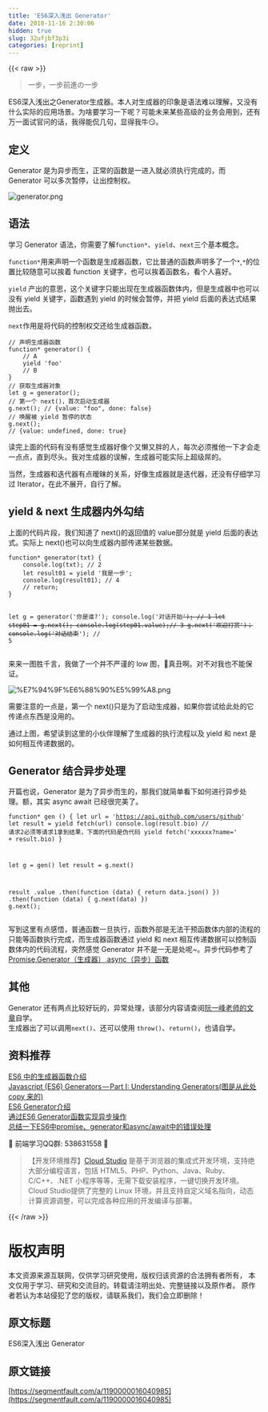 ```yaml
---
title: 'ES6深入浅出 Generator' 
date: 2018-11-16 2:30:06
hidden: true
slug: 32ufjbf3p3i
categories: [reprint]
---
```


{{< raw >}}
<blockquote>&#x4E00;&#x6B65;&#xFF0C;&#x4E00;&#x6B65;&#x524D;&#x9032;&#x306E;&#x4E00;&#x6B65;</blockquote><p>ES6&#x6DF1;&#x5165;&#x6D45;&#x51FA;&#x4E4B;Generator&#x751F;&#x6210;&#x5668;&#x3002;&#x672C;&#x4EBA;&#x5BF9;&#x751F;&#x6210;&#x5668;&#x7684;&#x5370;&#x8C61;&#x662F;&#x8BED;&#x6CD5;&#x96BE;&#x4EE5;&#x7406;&#x89E3;&#xFF0C;&#x53C8;&#x6CA1;&#x6709;&#x4EC0;&#x4E48;&#x5B9E;&#x9645;&#x7684;&#x5E94;&#x7528;&#x573A;&#x666F;&#x3002;&#x4E3A;&#x5565;&#x8981;&#x5B66;&#x4E60;&#x4E00;&#x4E0B;&#x5462;&#xFF1F;&#x53EF;&#x80FD;&#x672A;&#x6765;&#x67D0;&#x4E9B;&#x9AD8;&#x7EA7;&#x7684;&#x4E1A;&#x52A1;&#x4F1A;&#x7528;&#x5230;&#xFF0C;&#x8FD8;&#x6709;&#x4E07;&#x4E00;&#x9762;&#x8BD5;&#x5B98;&#x95EE;&#x7684;&#x8BDD;&#xFF0C;&#x6211;&#x5F97;&#x80FD;&#x4F83;&#x51E0;&#x53E5;&#xFF0C;&#x663E;&#x5F97;&#x6211;&#x725B;&#x1F60F;&#x3002;</p><h2>&#x5B9A;&#x4E49;</h2><p>Generator &#x662F;&#x4E3A;&#x5F02;&#x6B65;&#x800C;&#x751F;&#xFF0C;&#x6B63;&#x5E38;&#x7684;&#x51FD;&#x6570;&#x662F;&#x4E00;&#x8FDB;&#x5165;&#x5C31;&#x5FC5;&#x987B;&#x6267;&#x884C;&#x5B8C;&#x6210;&#x7684;&#xFF0C;&#x800C; Generator &#x53EF;&#x4EE5;&#x591A;&#x6B21;&#x6682;&#x505C;&#xFF0C;&#x8BA9;&#x51FA;&#x63A7;&#x5236;&#x6743;&#x3002;</p><p><span class="img-wrap"><img data-src="/img/bVbfs9z?w=1556&amp;h=1145" src="https://static.alili.tech/img/bVbfs9z?w=1556&amp;h=1145" alt="generator.png" title="generator.png"></span></p><h2>&#x8BED;&#x6CD5;</h2><p>&#x5B66;&#x4E60; Generator &#x8BED;&#x6CD5;&#xFF0C;&#x4F60;&#x9700;&#x8981;&#x4E86;&#x89E3;<code>function*</code>&#x3001;<code>yield</code>&#x3001;<code>next</code>&#x4E09;&#x4E2A;&#x57FA;&#x672C;&#x6982;&#x5FF5;&#x3002;</p><p><code>function*</code>&#x7528;&#x6765;&#x58F0;&#x660E;&#x4E00;&#x4E2A;&#x51FD;&#x6570;&#x662F;&#x751F;&#x6210;&#x5668;&#x51FD;&#x6570;&#xFF0C;&#x5B83;&#x6BD4;&#x666E;&#x901A;&#x7684;&#x51FD;&#x6570;&#x58F0;&#x660E;&#x591A;&#x4E86;&#x4E00;&#x4E2A;<code>*</code>,<code>*</code>&#x7684;&#x4F4D;&#x7F6E;&#x6BD4;&#x8F83;&#x968F;&#x610F;&#x53EF;&#x4EE5;&#x6328;&#x7740; function &#x5173;&#x952E;&#x5B57;&#xFF0C;&#x4E5F;&#x53EF;&#x4EE5;&#x6328;&#x7740;&#x51FD;&#x6570;&#x540D;&#xFF0C;&#x770B;&#x4E2A;&#x4EBA;&#x559C;&#x597D;&#x3002;</p><p><code>yield</code> &#x4EA7;&#x51FA;&#x7684;&#x610F;&#x601D;&#xFF0C;&#x8FD9;&#x4E2A;&#x5173;&#x952E;&#x5B57;&#x53EA;&#x80FD;&#x51FA;&#x73B0;&#x5728;&#x751F;&#x6210;&#x5668;&#x51FD;&#x6570;&#x4F53;&#x5185;&#xFF0C;&#x4F46;&#x662F;&#x751F;&#x6210;&#x5668;&#x4E2D;&#x4E5F;&#x53EF;&#x4EE5;&#x6CA1;&#x6709; yield &#x5173;&#x952E;&#x5B57;&#xFF0C;&#x51FD;&#x6570;&#x9047;&#x5230; yield &#x7684;&#x65F6;&#x5019;&#x4F1A;&#x6682;&#x505C;&#xFF0C;&#x5E76;&#x628A; yield &#x540E;&#x9762;&#x7684;&#x8868;&#x8FBE;&#x5F0F;&#x7ED3;&#x679C;&#x629B;&#x51FA;&#x53BB;&#x3002;</p><p><code>next</code>&#x4F5C;&#x7528;&#x662F;&#x5C06;&#x4EE3;&#x7801;&#x7684;&#x63A7;&#x5236;&#x6743;&#x4EA4;&#x8FD8;&#x7ED9;&#x751F;&#x6210;&#x5668;&#x51FD;&#x6570;&#x3002;</p><pre><code class="js">// &#x58F0;&#x660E;&#x751F;&#x6210;&#x5668;&#x51FD;&#x6570;
function* generator() {
    // A
    yield &apos;foo&apos;
    // B
}
// &#x83B7;&#x53D6;&#x751F;&#x6210;&#x5668;&#x5BF9;&#x8C61;
let g = generator();
// &#x7B2C;&#x4E00;&#x4E2A; next()&#xFF0C;&#x9996;&#x6B21;&#x542F;&#x52A8;&#x751F;&#x6210;&#x5668;
g.next(); // {value: &quot;foo&quot;, done: false}
// &#x5524;&#x9192;&#x88AB; yield &#x6682;&#x505C;&#x7684;&#x72B6;&#x6001;
g.next();
// {value: undefined, done: true}</code></pre><p>&#x8BFB;&#x5B8C;&#x4E0A;&#x9762;&#x7684;&#x4EE3;&#x7801;&#x6709;&#x6CA1;&#x6709;&#x611F;&#x89C9;&#x751F;&#x6210;&#x5668;&#x597D;&#x50CF;&#x4E2A;&#x53C8;&#x61D2;&#x53C8;&#x80D6;&#x7684;&#x4EBA;&#xFF0C;&#x6BCF;&#x6B21;&#x5FC5;&#x987B;&#x63A8;&#x4ED6;&#x4E00;&#x4E0B;&#x624D;&#x4F1A;&#x8D70;&#x4E00;&#x70B9;&#x70B9;&#xFF0C;&#x76F4;&#x5230;&#x5C3D;&#x5934;&#x3002;&#x6211;&#x5BF9;&#x751F;&#x6210;&#x5668;&#x7684;&#x8BEF;&#x89E3;&#xFF0C;&#x751F;&#x6210;&#x5668;&#x53EF;&#x80FD;&#x5B9E;&#x9645;&#x4E0A;&#x8D85;&#x7EA7;&#x5C4C;&#x7684;&#x3002;</p><p>&#x5F53;&#x7136;&#xFF0C;&#x751F;&#x6210;&#x5668;&#x548C;&#x8FED;&#x4EE3;&#x5668;&#x6709;&#x70B9;&#x66A7;&#x6627;&#x7684;&#x5173;&#x7CFB;&#xFF0C;&#x597D;&#x50CF;&#x751F;&#x6210;&#x5668;&#x5C31;&#x662F;&#x8FED;&#x4EE3;&#x5668;&#xFF0C;&#x8FD8;&#x6CA1;&#x6709;&#x4ED4;&#x7EC6;&#x5B66;&#x4E60;&#x8FC7; Iterator&#xFF0C;&#x5728;&#x6B64;&#x4E0D;&#x5C55;&#x5F00;&#xFF0C;&#x81EA;&#x884C;&#x4E86;&#x89E3;&#x3002;</p><h2>yield &amp; next &#x751F;&#x6210;&#x5668;&#x5185;&#x5916;&#x52FE;&#x7ED3;</h2><p>&#x4E0A;&#x9762;&#x7684;&#x4EE3;&#x7801;&#x7247;&#x6BB5;&#xFF0C;&#x6211;&#x4EEC;&#x77E5;&#x9053;&#x4E86; next()&#x7684;&#x8FD4;&#x56DE;&#x503C;&#x7684; value&#x90E8;&#x5206;&#x5C31;&#x662F; yield &#x540E;&#x9762;&#x7684;&#x8868;&#x8FBE;&#x5F0F;&#x3002;&#x5B9E;&#x9645;&#x4E0A; next()&#x4E5F;&#x53EF;&#x4EE5;&#x5411;&#x751F;&#x6210;&#x5668;&#x5185;&#x90E8;&#x4F20;&#x9012;&#x67D0;&#x4E9B;&#x6570;&#x636E;&#x3002;</p><pre><code class="js">function* generator(txt) {
    console.log(txt); // 2
    let result01 = yield &apos;&#x6211;&#x662F;&#x4E00;&#x6B65;&apos;;
    console.log(result01); // 4
    // return;
}

let g = generator(&apos;&#x4F60;&#x662F;&#x8C01;?&apos;);
console.log(&apos;&#x5BF9;&#x8BDD;&#x5F00;&#x59CB;~~&apos;); // 1
let step01 = g.next();
console.log(step01.value);// 3
g.next(&apos;&#x6B22;&#x8FCE;&#x6253;&#x8D4F;&apos;)&#xFF1B;
console.log(&apos;&#x5BF9;&#x8BDD;&#x7ED3;&#x675F;~~&apos;); // 5</code></pre><p>&#x6765;&#x6765;&#x4E00;&#x56FE;&#x80DC;&#x5343;&#x8A00;&#xFF0C;&#x6211;&#x505A;&#x4E86;&#x4E00;&#x4E2A;&#x5E76;&#x4E0D;&#x4E25;&#x8C28;&#x7684; low &#x56FE;&#xFF0C;&#x1F624;&#x771F;&#x4E11;&#x554A;&#x3002;&#x5BF9;&#x4E0D;&#x5BF9;&#x6211;&#x4E5F;&#x4E0D;&#x80FD;&#x4FDD;&#x8BC1;&#x3002;</p><p><span class="img-wrap"><img data-src="/img/bVbfs9D?w=657&amp;h=784" src="https://static.alili.tech/img/bVbfs9D?w=657&amp;h=784" alt="%E7%94%9F%E6%88%90%E5%99%A8.png" title="%E7%94%9F%E6%88%90%E5%99%A8.png"></span></p><p>&#x9700;&#x8981;&#x6CE8;&#x610F;&#x7684;&#x4E00;&#x70B9;&#x662F;&#xFF0C;&#x7B2C;&#x4E00;&#x4E2A; next()&#x53EA;&#x662F;&#x4E3A;&#x4E86;&#x542F;&#x52A8;&#x751F;&#x6210;&#x5668;&#xFF0C;&#x5982;&#x679C;&#x4F60;&#x5C1D;&#x8BD5;&#x7ED9;&#x6B64;&#x5904;&#x7684;&#x5B83;&#x4F20;&#x9012;&#x70B9;&#x4E1C;&#x897F;&#x662F;&#x6CA1;&#x7528;&#x7684;&#x3002;</p><p>&#x901A;&#x8FC7;&#x4E0A;&#x56FE;&#xFF0C;&#x5E0C;&#x671B;&#x8BFB;&#x5230;&#x8FD9;&#x91CC;&#x7684;&#x5C0F;&#x4F19;&#x4F34;&#x7406;&#x89E3;&#x4E86;&#x751F;&#x6210;&#x5668;&#x7684;&#x6267;&#x884C;&#x6D41;&#x7A0B;&#x4EE5;&#x53CA; yield &#x548C; next &#x662F;&#x5982;&#x4F55;&#x76F8;&#x4E92;&#x4F20;&#x9012;&#x6570;&#x636E;&#x7684;&#x3002;</p><h2>Generator &#x7ED3;&#x5408;&#x5F02;&#x6B65;&#x5904;&#x7406;</h2><p>&#x5F00;&#x7BC7;&#x4E5F;&#x8BF4;&#xFF0C;Generator &#x662F;&#x4E3A;&#x4E86;&#x5F02;&#x6B65;&#x800C;&#x751F;&#x7684;&#xFF0C;&#x90A3;&#x6211;&#x4EEC;&#x5C31;&#x7B80;&#x5355;&#x770B;&#x4E0B;&#x5982;&#x4F55;&#x8FDB;&#x884C;&#x5F02;&#x6B65;&#x5904;&#x7406;&#x3002;&#x989D;&#xFF0C;&#x5176;&#x5B9E; async await &#x5DF2;&#x7ECF;&#x5F88;&#x5B8C;&#x7F8E;&#x4E86;&#x3002;</p><pre><code class="js">function* gen () {
  let url = &apos;https://api.github.com/users/github&apos;
  let result = yield fetch(url)
  console.log(result.bio)
  // &#x8BF7;&#x6C42;2&#x5FC5;&#x987B;&#x7B49;&#x8BF7;&#x6C42;1&#x62FF;&#x5230;&#x7ED3;&#x679C;&#xFF0C;&#x4E0B;&#x9762;&#x7684;&#x4EE3;&#x7801;&#x662F;&#x4F2A;&#x4EE3;&#x7801;
  yield fetch(&apos;xxxxxx?name=&apos; + result.bio)
}

let g = gen()
let result = g.next()

result
  .value
  .then(function (data) {
    return data.json()
  })
  .then(function (data) {
    g.next(data)
  })
  g.next();</code></pre><p>&#x5199;&#x5230;&#x8FD9;&#x91CC;&#x6709;&#x70B9;&#x611F;&#x609F;&#xFF0C;&#x666E;&#x901A;&#x51FD;&#x6570;&#x4E00;&#x65E6;&#x6267;&#x884C;&#xFF0C;&#x51FD;&#x6570;&#x5916;&#x90E8;&#x662F;&#x65E0;&#x6CD5;&#x5E72;&#x9884;&#x51FD;&#x6570;&#x4F53;&#x5185;&#x90E8;&#x7684;&#x6D41;&#x7A0B;&#x7684;&#x53EA;&#x80FD;&#x7B49;&#x51FD;&#x6570;&#x6267;&#x884C;&#x5B8C;&#x6210;&#xFF0C;&#x800C;&#x751F;&#x6210;&#x5668;&#x51FD;&#x6570;&#x901A;&#x8FC7; yield &#x548C; next &#x76F8;&#x4E92;&#x4F20;&#x9012;&#x6570;&#x636E;&#x53EF;&#x4EE5;&#x63A7;&#x5236;&#x51FD;&#x6570;&#x4F53;&#x5185;&#x7684;&#x4EE3;&#x7801;&#x6D41;&#x7A0B;&#xFF0C;&#x7A81;&#x7136;&#x611F;&#x89C9; Generator &#x5E76;&#x4E0D;&#x662F;&#x4E00;&#x65E0;&#x662F;&#x5904;&#x5462;~&#x3002;&#x5F02;&#x6B65;&#x4EE3;&#x7801;&#x53C2;&#x8003;&#x4E86;<a href="https://www.cnblogs.com/libin-1/p/6917097.html" rel="nofollow noreferrer">Promise,Generator&#xFF08;&#x751F;&#x6210;&#x5668;&#xFF09;,async&#xFF08;&#x5F02;&#x6B65;&#xFF09;&#x51FD;&#x6570;</a></p><h2>&#x5176;&#x4ED6;</h2><p>Generator &#x8FD8;&#x6709;&#x4E24;&#x70B9;&#x6BD4;&#x8F83;&#x597D;&#x73A9;&#x7684;&#xFF0C;&#x5F02;&#x5E38;&#x5904;&#x7406;&#xFF0C;&#x8BE5;&#x90E8;&#x5206;&#x5185;&#x5BB9;&#x8BF7;&#x67E5;&#x9605;<a href="http://es6.ruanyifeng.com/#docs/generator" rel="nofollow noreferrer">&#x962E;&#x4E00;&#x5CF0;&#x8001;&#x5E08;&#x7684;&#x6587;&#x7AE0;</a>&#x81EA;&#x5B66;&#x3002;<br>&#x751F;&#x6210;&#x5668;&#x51FA;&#x4E86;&#x53EF;&#x4EE5;&#x8C03;&#x7528;<code>next()</code>&#x3001;&#x8FD8;&#x53EF;&#x4EE5;&#x4F7F;&#x7528; <code>throw()</code>&#x3001;<code>return()</code>&#xFF0C;&#x4E5F;&#x8BF7;&#x81EA;&#x5B66;&#x3002;</p><h2>&#x8D44;&#x6599;&#x63A8;&#x8350;</h2><p><a href="https://imququ.com/post/generator-function-in-es6.html" rel="nofollow noreferrer">ES6 &#x4E2D;&#x7684;&#x751F;&#x6210;&#x5668;&#x51FD;&#x6570;&#x4ECB;&#x7ECD;</a><br><a href="https://medium.com/@hidace/javascript-es6-generators-part-i-understanding-generators-93dea22bf1b" rel="nofollow noreferrer">Javascript (ES6) Generators&#x200A;&#x2014;&#x200A;Part I: Understanding Generators(&#x56FE;&#x662F;&#x4ECE;&#x6B64;&#x5904; copy &#x6765;&#x7684;)</a><br><a href="http://www.alloyteam.com/2015/03/es6-generator-introduction/" rel="nofollow noreferrer">ES6 Generator&#x4ECB;&#x7ECD;</a><br><a href="https://github.com/Jocs/jocs.github.io/issues/11" rel="nofollow noreferrer">&#x901A;&#x8FC7;ES6 Generator&#x51FD;&#x6570;&#x5B9E;&#x73B0;&#x5F02;&#x6B65;&#x64CD;&#x4F5C;</a><br><a href="https://blog.csdn.net/liwusen/article/details/79617903" rel="nofollow noreferrer">&#x603B;&#x7ED3;&#x4E00;&#x4E0B;ES6&#x4E2D;promise&#x3001;generator&#x548C;async/await&#x4E2D;&#x7684;&#x9519;&#x8BEF;&#x5904;&#x7406;</a></p><p>&#x1F31A; &#x524D;&#x7AEF;&#x5B66;&#x4E60;QQ&#x7FA4;: 538631558 &#x1F31A;</p><blockquote>&#x3010;&#x5F00;&#x53D1;&#x73AF;&#x5883;&#x63A8;&#x8350;&#x3011;<a href="https://studio.coding.net/intro" rel="nofollow noreferrer">Cloud Studio</a> &#x662F;&#x57FA;&#x4E8E;&#x6D4F;&#x89C8;&#x5668;&#x7684;&#x96C6;&#x6210;&#x5F0F;&#x5F00;&#x53D1;&#x73AF;&#x5883;&#xFF0C;&#x652F;&#x6301;&#x7EDD;&#x5927;&#x90E8;&#x5206;&#x7F16;&#x7A0B;&#x8BED;&#x8A00;&#xFF0C;&#x5305;&#x62EC; HTML5&#x3001;PHP&#x3001;Python&#x3001;Java&#x3001;Ruby&#x3001;C/C++&#x3001;.NET &#x5C0F;&#x7A0B;&#x5E8F;&#x7B49;&#x7B49;&#xFF0C;&#x65E0;&#x9700;&#x4E0B;&#x8F7D;&#x5B89;&#x88C5;&#x7A0B;&#x5E8F;&#xFF0C;&#x4E00;&#x952E;&#x5207;&#x6362;&#x5F00;&#x53D1;&#x73AF;&#x5883;&#x3002; Cloud Studio&#x63D0;&#x4F9B;&#x4E86;&#x5B8C;&#x6574;&#x7684; Linux &#x73AF;&#x5883;&#xFF0C;&#x5E76;&#x4E14;&#x652F;&#x6301;&#x81EA;&#x5B9A;&#x4E49;&#x57DF;&#x540D;&#x6307;&#x5411;&#xFF0C;&#x52A8;&#x6001;&#x8BA1;&#x7B97;&#x8D44;&#x6E90;&#x8C03;&#x6574;&#xFF0C;&#x53EF;&#x4EE5;&#x5B8C;&#x6210;&#x5404;&#x79CD;&#x5E94;&#x7528;&#x7684;&#x5F00;&#x53D1;&#x7F16;&#x8BD1;&#x4E0E;&#x90E8;&#x7F72;&#x3002;</blockquote>
{{< /raw >}}

# 版权声明
本文资源来源互联网，仅供学习研究使用，版权归该资源的合法拥有者所有，
本文仅用于学习、研究和交流目的。转载请注明出处、完整链接以及原作者。
原作者若认为本站侵犯了您的版权，请联系我们，我们会立即删除！

## 原文标题
ES6深入浅出 Generator

## 原文链接
[https://segmentfault.com/a/1190000016040985](https://segmentfault.com/a/1190000016040985)

